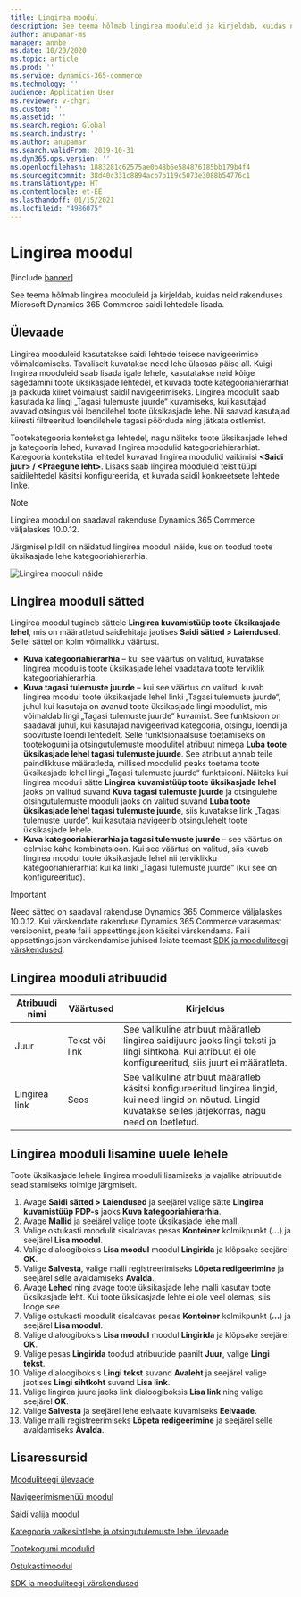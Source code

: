 ```yaml
---
title: Lingirea moodul
description: See teema hõlmab lingirea mooduleid ja kirjeldab, kuidas neid rakenduses Microsoft Dynamics 365 Commerce saidi lehtedele lisada.
author: anupamar-ms
manager: annbe
ms.date: 10/20/2020
ms.topic: article
ms.prod: ''
ms.service: dynamics-365-commerce
ms.technology: ''
audience: Application User
ms.reviewer: v-chgri
ms.custom: ''
ms.assetid: ''
ms.search.region: Global
ms.search.industry: ''
ms.author: anupamar
ms.search.validFrom: 2019-10-31
ms.dyn365.ops.version: ''
ms.openlocfilehash: 1883281c62575ae0b48b6e584876185bb179b4f4
ms.sourcegitcommit: 38d40c331c8894acb7b119c5073e3088b54776c1
ms.translationtype: HT
ms.contentlocale: et-EE
ms.lasthandoff: 01/15/2021
ms.locfileid: "4986075"
---
```

# <a name="breadcrumb-module"></a>Lingirea moodul

[!include [banner](includes/banner.md)]

See teema hõlmab lingirea mooduleid ja kirjeldab, kuidas neid rakenduses Microsoft Dynamics 365 Commerce saidi lehtedele lisada.

## <a name="overview"></a>Ülevaade

Lingirea mooduleid kasutatakse saidi lehtede teisese navigeerimise võimaldamiseks. Tavaliselt kuvatakse need lehe ülaosas päise all. Kuigi lingirea mooduleid saab lisada igale lehele, kasutatakse neid kõige sagedamini toote üksikasjade lehtedel, et kuvada toote kategooriahierarhiat ja pakkuda kiiret võimalust saidil navigeerimiseks. Lingirea moodulit saab kasutada ka lingi „Tagasi tulemuste juurde“ kuvamiseks, kui kasutajad avavad otsingus või loendilehel toote üksikasjade lehe. Nii saavad kasutajad kiiresti filtreeritud loendilehele tagasi pöörduda ning jätkata ostlemist.

Tootekategooria kontekstiga lehtedel, nagu näiteks toote üksikasjade lehed ja kategooria lehed, kuvavad lingirea moodulid kategooriahierarhiat. Kategooria kontekstita lehtedel kuvavad lingirea moodulid vaikimisi **&lt;Saidi juur&gt; / &lt;Praegune leht&gt;**. Lisaks saab lingirea mooduleid teist tüüpi saidilehtedel käsitsi konfigureerida, et kuvada saidil konkreetsete lehtede linke.

> [!NOTE]
> Lingirea moodul on saadaval rakenduse Dynamics 365 Commerce väljalaskes 10.0.12.

Järgmisel pildil on näidatud lingirea mooduli näide, kus on toodud toote üksikasjade lehe kategooriahierarhia.

![Lingirea mooduli näide](./media/ecommerce-breadcrumb.PNG)

## <a name="breadcrumb-module-settings"></a>Lingirea mooduli sätted

Lingirea moodul tugineb sättele **Lingirea kuvamistüüp toote üksikasjade lehel**, mis on määratletud saidiehitaja jaotises **Saidi sätted \> Laiendused**. Sellel sättel on kolm võimalikku väärtust.

- **Kuva kategooriahierarhia** – kui see väärtus on valitud, kuvatakse lingirea moodulis toote üksikasjade lehel vaadatava toote terviklik kategooriahierarhia.
- **Kuva tagasi tulemuste juurde** – kui see väärtus on valitud, kuvab lingirea moodul toote üksikasjade lehel linki „Tagasi tulemuste juurde“, juhul kui kasutaja on avanud toote üksikasjade lingi moodulist, mis võimaldab lingi „Tagasi tulemuste juurde“ kuvamist. See funktsioon on saadaval juhul, kui kasutajad navigeerivad kategooria, otsingu, loendi ja soovituste loendi lehtedelt. Selle funktsionaalsuse toetamiseks on tootekogumi ja otsingutulemuste moodulitel atribuut nimega **Luba toote üksikasjade lehel tagasi tulemuste juurde**. See atribuut annab teile paindlikkuse määratleda, millised moodulid peaks toetama toote üksikasjade lehel lingi „Tagasi tulemuste juurde“ funktsiooni. Näiteks kui lingirea mooduli sätte **Lingirea kuvamistüüp toote üksikasjade lehel** jaoks on valitud suvand **Kuva tagasi tulemuste juurde** ja otsingulehe otsingutulemuste mooduli jaoks on valitud suvand **Luba toote üksikasjade lehel tagasi tulemuste juurde**, siis kuvatakse link „Tagasi tulemuste juurde“, kui kasutaja navigeerib otsingulehelt toote üksikasjade lehele.
- **Kuva kategooriahierarhia ja tagasi tulemuste juurde** – see väärtus on eelmise kahe kombinatsioon. Kui see väärtus on valitud, siis kuvab lingirea moodul toote üksikasjade lehel nii terviklikku kategooriahierarhiat kui ka linki „Tagasi tulemuste juurde“ (kui see on konfigureeritud).

> [!IMPORTANT]
> Need sätted on saadaval rakenduse Dynamics 365 Commerce väljalaskes 10.0.12. Kui värskendate rakenduse Dynamics 365 Commerce varasemast versioonist, peate faili appsettings.json käsitsi värskendama. Faili appsettings.json värskendamise juhised leiate teemast [SDK ja mooduliteegi värskendused](e-commerce-extensibility/sdk-updates.md#update-the-appsettingsjson-file).

## <a name="breadcrumb-module-properties"></a>Lingirea mooduli atribuudid

| Atribuudi nimi | Väärtused | Kirjeldus |
|---------------|--------|-------------|
| Juur | Tekst või link| See valikuline atribuut määratleb lingirea saidijuure jaoks lingi teksti ja lingi sihtkoha. Kui atribuut ei ole konfigureeritud, siis juurt ei määratleta. |
| Lingirea link | Seos | See valikuline atribuut määratleb käsitsi konfigureeritud lingirea lingid, kui need lingid on nõutud. Lingid kuvatakse selles järjekorras, nagu need on loetletud. |

## <a name="add-a-breadcrumb-module-to-a-new-page"></a>Lingirea mooduli lisamine uuele lehele

Toote üksikasjade lehele lingirea mooduli lisamiseks ja vajalike atribuutide seadistamiseks toimige järgmiselt.

1. Avage **Saidi sätted \> Laiendused** ja seejärel valige sätte **Lingirea kuvamistüüp PDP-s** jaoks **Kuva kategooriahierarhia**.
1. Avage **Mallid** ja seejärel valige toote üksikasjade lehe mall.
1. Valige ostukasti moodulit sisaldavas pesas **Konteiner** kolmikpunkt (**...**) ja seejärel **Lisa moodul**.
1. Valige dialoogiboksis **Lisa moodul** moodul **Lingirida** ja klõpsake seejärel **OK**.
1. Valige **Salvesta**, valige malli registreerimiseks **Lõpeta redigeerimine** ja seejärel selle avaldamiseks **Avalda**.
1. Avage **Lehed** ning avage toote üksikasjade lehe malli kasutav toote üksikasjade leht. Kui toote üksikasjade lehte ei ole veel olemas, siis looge see.
1. Valige ostukasti moodulit sisaldavas pesas **Konteiner** kolmikpunkt (**...**) ja seejärel **Lisa moodul**.
1. Valige dialoogiboksis **Lisa moodul** moodul **Lingirida** ja klõpsake seejärel **OK**.
1. Valige pesas **Lingirida** toodud atribuutide paanilt **Juur**, valige **Lingi tekst**.
1. Valige dialoogiboksis **Lingi tekst** suvand **Avaleht** ja seejärel valige jaotises **Lingi sihtkoht** suvand **Lisa link**.
1. Valige lingirea juure jaoks link dialoogiboksis **Lisa link** ning valige seejärel **OK**.
1. Valige **Salvesta** ja seejärel lehe eelvaate kuvamiseks **Eelvaade**.
1. Valige malli registreerimiseks **Lõpeta redigeerimine** ja seejärel selle avaldamiseks **Avalda**.

## <a name="additional-resources"></a>Lisaressursid

[Mooduliteegi ülevaade](starter-kit-overview.md)

[Navigeerimismenüü moodul](nav-menu-module.md)

[Saidi valija moodul](site-selector.md)

[Kategooria vaikesihtlehe ja otsingutulemuste lehe ülevaade](category-search-page-overview.md)

[Tootekogumi moodulid](product-collection-module-overview.md)

[Ostukastimoodul](add-buy-box.md)

[SDK ja mooduliteegi värskendused](e-commerce-extensibility/sdk-updates.md)
